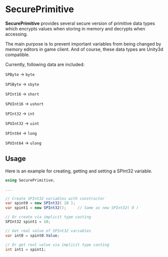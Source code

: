 # SecurePrimitive

**SecurePrimitive** provides several secure version of primitive data types which encrypts values when storing in memory and decrypts when accessing.

The main purpose is to prevent important variables from being changed by memory editors in game client. And of course, these data types are Unity3d compatible.

Currently, following data are included:

`SPByte` -> `byte`

`SPSByte` -> `sbyte`

`SPInt16` -> `short`

`SPUInt16` -> `ushort`

`SPInt32` -> `int`

`SPUInt32` -> `uint`

`SPInt64` -> `long`

`SPUInt64` -> `ulong`

## Usage

Here is an example for creating, getting and setting a SPInt32 variable.

```c#
using SecurePrimitive;

...

// Create SPInt32 variables with constructor
var spint0 = new SPInt32( 10 );
var spint1 = new SPInt32();     // Same as new SPInt32( 0 )

// Or create via implicit type casting
SPInt32 spint1 = 10;

// Get real value of SPInt32 variables
var int0 = spint0.Value;

// Or get real value via implicit type casting
int int1 = spint1;

```
